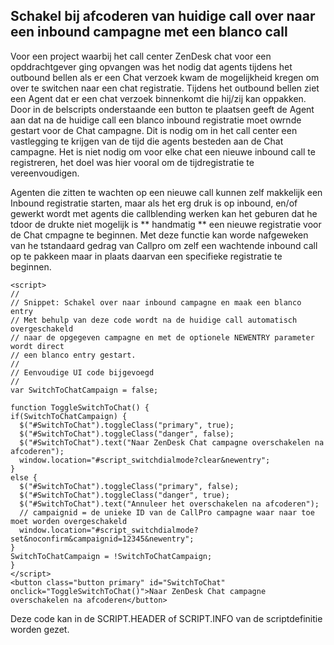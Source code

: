 ## Schakel bij afcoderen van huidige call over naar een inbound campagne met een blanco call

Voor een project waarbij het call center ZenDesk chat voor een opddrachtgever ging opvangen was het nodig dat agents tijdens het outbound bellen 
als er een Chat verzoek kwam de mogelijkheid kregen om over te switchen naar een chat registratie. Tijdens het outbound bellen ziet een Agent dat er een chat verzoek binnenkomt die hij/zij kan oppakken. Door in de belscripts onderstaande een button te plaatsen geeft de Agent aan dat na de huidige call een
blanco inbound registratie moet owrnde gestart voor de Chat campagne.
Dit is nodig om in het call center een vastlegging te krijgen van de tijd die agents besteden aan de Chat campagne. Het is niet nodig om voor elke chat een nieuwe inbound call te registreren, het doel was hier vooral om de tijdregistratie te vereenvoudigen.

Agenten die zitten te wachten op een nieuwe call kunnen zelf makkelijk een Inbound registratie starten, maar als het erg druk is op inbound, en/of gewerkt wordt met agents die callblending werken kan het geburen dat he tdoor de drukte niet mogelijk is ** handmatig ** een nieuwe registratie voor de Chat cmpagne te beginnen. Met deze functie kan worde nafgeweken van he tstandaard gedrag van Callpro om zelf een wachtende inbound call op te pakkeen maar in plaats daarvan een specifieke registratie te beginnen.

```
<script>
//
// Snippet: Schakel over naar inbound campagne en maak een blanco entry
// Met behulp van deze code wordt na de huidige call automatisch overgeschakeld
// naar de opgegeven campagne en met de optionele NEWENTRY parameter wordt direct 
// een blanco entry gestart. 
// 
// Eenvoudige UI code bijgevoegd
//
var SwitchToChatCampaign = false;

function ToggleSwitchToChat() {
if(SwitchToChatCampaign) {
  $("#SwitchToChat").toggleClass("primary", true);
  $("#SwitchToChat").toggleClass("danger", false);
  $("#SwitchToChat").text("Naar ZenDesk Chat campagne overschakelen na afcoderen");
  window.location="#script_switchdialmode?clear&newentry";
}
else {
  $("#SwitchToChat").toggleClass("primary", false);
  $("#SwitchToChat").toggleClass("danger", true);
  $("#SwitchToChat").text("Annuleer het overschakelen na afcoderen");
  // campaignid = de unieke ID van de CallPro campagne waar naar toe moet worden overgeschakeld
  window.location="#script_switchdialmode?set&noconfirm&campaignid=12345&newentry";
}
SwitchToChatCampaign = !SwitchToChatCampaign;
}
</script>
<button class="button primary" id="SwitchToChat" onclick="ToggleSwitchToChat()">Naar ZenDesk Chat campagne overschakelen na afcoderen</button>

```

Deze code kan in de SCRIPT.HEADER of SCRIPT.INFO van de scriptdefinitie worden gezet.
